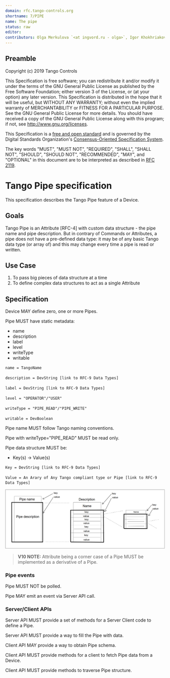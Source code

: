 ```yaml
---
domain: rfc.tango-controls.org 
shortname: 7/PIPE 
name: The pipe 
status: raw 
editor:  
contributors: Olga Merkulova `<at ingvord.ru - olga>`, Igor Khokhriakov `<at ingvord.ru - mail>`
---
```


## Preamble

Copyright (c) 2019 Tango Controls

This Specification is free software; you can redistribute it and/or modify it under the terms of the GNU General Public License as published by the Free Software Foundation; either version 3 of the License, or (at your option) any later version. This Specification is distributed in the hope that it will be useful, but WITHOUT ANY WARRANTY; without even the implied warranty of MERCHANTABILITY or FITNESS FOR A PARTICULAR PURPOSE. See the GNU General Public License for more details. You should have received a copy of the GNU General Public License along with this program; if not, see <http://www.gnu.org/licenses>.

This Specification is a [free and open standard](http://www.digistan.org/open-standard:definition) and is governed by the Digital Standards
Organization's [Consensus-Oriented Specification System](http://www.digistan.org/spec:1/COSS).

The key words "MUST", "MUST NOT", "REQUIRED", "SHALL", "SHALL NOT", "SHOULD", "SHOULD NOT", "RECOMMENDED", "MAY", and "OPTIONAL" in this document are to be interpreted as described in [RFC 2119](http://tools.ietf.org/html/rfc2119).


# Tango Pipe specification

This specification describes the Tango Pipe feature of a Device. 

## Goals

Tango Pipe is an Attribute [RFC-4] with custom data structure - the pipe name and pipe description.
But in contrary of Commands or Attributes, a pipe does not have a pre-defined data type: it may be of any basic Tango data type (or array of) and this may change every time a pipe is read or written.

## Use Case

1. To pass big pieces of data structure at a time
2. To define complex data structures to act as a single Attribute

## Specification

Device MAY define zero, one or more Pipes.

Pipe MUST have static metadata:

 * name
 * description
 * label
 * level
 * writeType
 * writable

```abnf
name = TangoName

description = DevString [link to RFC-9 Data Types]

label = DevString [link to RFC-9 Data Types]

level = "OPERATOR"/"USER"

writeType = "PIPE_READ"/"PIPE_WRITE"

writable = DevBoolean
```

Pipe name MUST follow Tango naming conventions.

Pipe with writeType="PIPE_READ" MUST be read only.

Pipe data structure MUST be:

 * Key(s) -> Value(s)

```abnf
Key = DevString [link to RFC-9 Data Types]

Value = An Arary of Any Tango compliant type or Pipe [link to RFC-9 Data Types]
```

![](pipe.png)


> **V10 NOTE:** Attribute being a corner case of a Pipe MUST be implemented as a derivative of a Pipe.

### Pipe events

Pipe MUST NOT be polled.

Pipe MAY emit an event via Server API call.

### Server/Client APIs

Server API MUST provide a set of methods for a Server Client code to define a Pipe.

Server API MUST provide a way to fill the Pipe with data.

Client API MAY provide a way to obtain Pipe schema.

Client API MUST provide methods for a client to fetch Pipe data from a Device.

Client API MUST provide methods to traverse Pipe structure.

